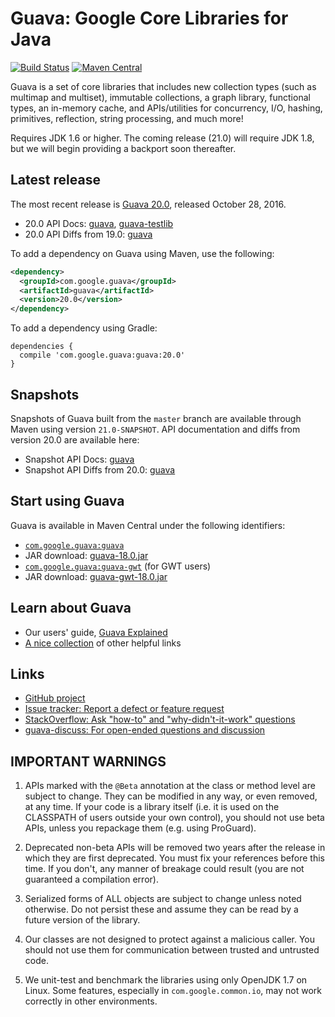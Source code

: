 Guava: Google Core Libraries for Java
=====================================

[![Build Status](https://travis-ci.org/google/guava.svg?branch=master)](https://travis-ci.org/google/guava)
[![Maven Central](https://maven-badges.herokuapp.com/maven-central/com.google.guava/guava/badge.svg)](https://maven-badges.herokuapp.com/maven-central/com.google.guava/guava)

Guava is a set of core libraries that includes new collection types (such as
multimap and multiset), immutable collections, a graph library, functional
types, an in-memory cache, and APIs/utilities for concurrency, I/O, hashing,
primitives, reflection, string processing, and much more!

Requires JDK 1.6 or higher. The coming release (21.0) will require JDK 1.8, but
we will begin providing a backport soon thereafter.

Latest release
--------------

The most recent release is [Guava 20.0][], released October 28, 2016.

- 20.0 API Docs: [guava][guava-release-api-docs], [guava-testlib][testlib-release-api-docs]
- 20.0 API Diffs from 19.0: [guava][guava-release-api-diffs]

To add a dependency on Guava using Maven, use the following:

```xml
<dependency>
  <groupId>com.google.guava</groupId>
  <artifactId>guava</artifactId>
  <version>20.0</version>
</dependency>
```

To add a dependency using Gradle:

```
dependencies {
  compile 'com.google.guava:guava:20.0'
}
```

Snapshots
---------

Snapshots of Guava built from the `master` branch are available through Maven
using version `21.0-SNAPSHOT`. API documentation and diffs from version 20.0
are available here:

- Snapshot API Docs: [guava][guava-snapshot-api-docs]
- Snapshot API Diffs from 20.0: [guava][guava-snapshot-api-diffs]

Start using Guava
-----------------

Guava is available in Maven Central under the following identifiers:

- [`com.google.guava:guava`](http://search.maven.org/#artifactdetails%7Ccom.google.guava%7Cguava%7C18.0%7Cbundle) 
 - JAR download: [guava-18.0.jar](http://search.maven.org/remotecontent?filepath=com/google/guava/guava/18.0/guava-18.0.jar)
- [`com.google.guava:guava-gwt`](http://search.maven.org/#artifactdetails%7Ccom.google.guava%7Cguava-gwt%7C18.0%7Cbundle) (for GWT users) 
 - JAR download: [guava-gwt-18.0.jar](http://search.maven.org/remotecontent?filepath=com/google/guava/guava-gwt/18.0/guava-gwt-18.0.jar)


Learn about Guava
------------------

- Our users' guide, [Guava Explained][]
- [A nice collection](http://www.tfnico.com/presentations/google-guava) of other helpful links

Links
-----

- [GitHub project](https://github.com/google/guava)
- [Issue tracker: Report a defect or feature request](https://github.com/google/guava/issues/new)
- [StackOverflow: Ask "how-to" and "why-didn't-it-work" questions](https://stackoverflow.com/questions/ask?tags=guava+java)
- [guava-discuss: For open-ended questions and discussion](http://groups.google.com/group/guava-discuss)

IMPORTANT WARNINGS
------------------

1. APIs marked with the `@Beta` annotation at the class or method level
are subject to change. They can be modified in any way, or even
removed, at any time. If your code is a library itself (i.e. it is
used on the CLASSPATH of users outside your own control), you should
not use beta APIs, unless you repackage them (e.g. using ProGuard).

2. Deprecated non-beta APIs will be removed two years after the
release in which they are first deprecated. You must fix your
references before this time. If you don't, any manner of breakage
could result (you are not guaranteed a compilation error).

3. Serialized forms of ALL objects are subject to change unless noted
otherwise. Do not persist these and assume they can be read by a
future version of the library.

4. Our classes are not designed to protect against a malicious caller.
You should not use them for communication between trusted and
untrusted code.

5. We unit-test and benchmark the libraries using only OpenJDK 1.7 on
Linux. Some features, especially in `com.google.common.io`, may not work
correctly in other environments.

[Guava 20.0]: https://github.com/google/guava/wiki/Release20
[guava-release-api-docs]: http://google.github.io/guava/releases/20.0/api/docs/
[testlib-release-api-docs]: http://www.javadoc.io/doc/com.google.guava/guava-testlib/20.0
[guava-release-api-diffs]: http://google.github.io/guava/releases/20.0/api/diffs/
[guava-snapshot-api-docs]: http://google.github.io/guava/releases/snapshot/api/docs/
[guava-snapshot-api-diffs]: http://google.github.io/guava/releases/snapshot/api/diffs/
[Guava Explained]: https://github.com/google/guava/wiki/Home
